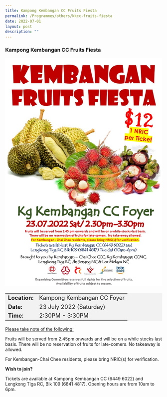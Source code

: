 ```yaml
---
title: Kampong Kembangan CC Fruits Fiesta
permalink: /Programmes/others/kkcc-fruits-fiesta
date: 2022-07-01
layout: post
description: ""
---
```

### Kampong Kembangan CC Fruits Fiesta ###

<img style="width:600px; height:auto" src="/images/Programmes%20(July%202022)/kkcc_fruits_fiesta.jpeg">

<table  style="font-size:130%; background-color:#f2f2f2">
	<tbody>
		<tr>
			 <td><b>Location:</b></td><td>Kampong Kembangan CC Foyer</td>
		</tr>
		<tr>
		 <td><b>Date:</b> </td><td>23 July 2022 (Saturday)</td>
		</tr>
		<tr>
			<td> <b>Time:</b> </td><td>2:30PM - 3:30PM</td>
		</tr>
	</tbody>
</table>

<u>Please take note of the following:</u>

Fruits will be served from 2.45pm onwards and will be on a while stocks last basis. There will be no reservation of fruits for late-comers. No takeaway is allowed.

For Kembangan-Chai Chee residents, please bring NRIC(s) for verification.



<b>Wish to join?</b>

Tickets are available at Kampong Kembangan CC (6449 6022) and Lengkong Tiga RC, Blk 109 (6841 4817). Opening hours are from 10am to 6pm.